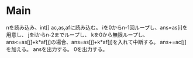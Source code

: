 # Main
nを読み込み、int[] ac,as,afに読み込む。
iを0からn-1回ループし、ans=as[i]を用意し、
jをiからn-2までループし、
kを0から無限ループし、ans<=as[j]+k\*af[j]の場合、ans=as[j]+k\*af[j]を入れて中断する。
ans+=ac[j]を加える。
ansを出力する。
0を出力する。
